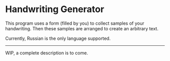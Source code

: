 # Handwriting Generator

This program uses a form (filled by you) to collect samples of your handwriting. 
Then these samples are arranged to create an arbitrary text.

Currently, Russian is the only language supported.

---

WIP, a complete description is to come.